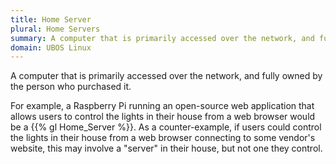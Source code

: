 ```yaml
---
title: Home Server
plural: Home Servers
summary: A computer that is primarily accessed over the network, and fully owned by the person who purchased it.
domain: UBOS Linux
---
```


A computer that is primarily accessed over the network, and fully owned by the
person who purchased it.

For example, a Raspberry Pi running an open-source web application that allows
users to control the lights in their house from a web browser would be
a {{% gl Home_Server %}}. As a counter-example, if users could control the lights in
their house from a web browser connecting to some vendor's website, this may
involve a "server" in their house, but not one they control.

